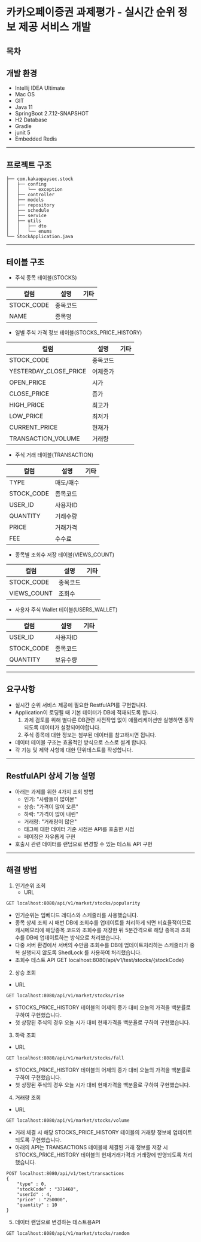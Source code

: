# 카카오페이증권 과제평가 - 실시간 순위 정보 제공 서비스 개발

## 목차
## 개발 환경
  - Intellij IDEA Ultimate
  - Mac OS
  - GIT
  - Java 11
  - SpringBoot 2.7.12-SNAPSHOT
  - H2 Database
  - Gradle
  - junit 5
  - Embedded Redis
---
## 프로젝트 구조
```
├── com.kakaopaysec.stock
│   ├── confing
│   │   └── exception
│   ├── controller
│   ├── models
│   ├── repository
│   ├── schedule
│   ├── service
│   ├── utils
│   │   ├── dto
│   │   └── enums
└── StockApplication.java
``` 
---
## 테이블 구조
- 주식 종목 테이블(STOCKS)

|컬럼|설명|기타|
|------|---|---|
|STOCK_CODE|종목코드| |
|NAME|종목명| |


- 일별 주식 가격 정보 테이블(STOCKS_PRICE_HISTORY)

|컬럼|설명|기타|
|------|---|---|
|STOCK_CODE|종목코드| |
|YESTERDAY_CLOSE_PRICE|어제종가| |
|OPEN_PRICE|시가| |
|CLOSE_PRICE|종가| |
|HIGH_PRICE|최고가| |
|LOW_PRICE|최저가| |
|CURRENT_PRICE|현재가| |
|TRANSACTION_VOLUME|거래량| |

- 주식 거래 테이블(TRANSACTION)

|컬럼|설명|기타|
|------|---|---|
|TYPE|매도/매수| |
|STOCK_CODE|종목코드| |
|USER_ID|사용자ID| |
|QUANTITY|거래수량| |
|PRICE|거래가격| |
|FEE|수수료| |

- 종목별 조회수 저장 테이블(VIEWS_COUNT)

|컬럼|설명|기타|
|------|---|---|
|STOCK_CODE|종목코드| |
|VIEWS_COUNT|조회수| |

- 사용자 주식 Wallet 테이블(USERS_WALLET)

|컬럼|설명|기타|
|------|---|---|
|USER_ID|사용자ID| |
|STOCK_CODE|종목코드| |
|QUANTITY|보유수량| |
---

## 요구사항
- 실시간 순위 서비스 제공에 필요한 RestfulAPI를 구현합니다.
- Application이 로딩될 때 기본 데이터가 DB에 적재되도록 합니다.
  1) 과제 검토를 위해 별다른 DB관련 사전작업 없이 애플리케이션만 실행하면 동작되도록 데이터가 설정되어야합니다.
  2) 주식 종목에 대한 정보는 첨부된 데이터를 참고하시면 됩니다.
- 데이터 테이블 구조는 효율적인 방식으로 스스로 설계 합니다.
- 각 기능 및 제약 사항에 대한 단위테스트를 작성합니다. 
---
## RestfulAPI 상세 기능 설명
- 아래는 과제를 위한 4가지 조회 방법
  - 인기: "사람들이 많이본"
  - 상승: "가격이 많이 오른"
  - 하락: "가격이 많이 내린"
  - 거래량: "거래량이 많은"
  - 태그에 대한 데이터 기준 시점은 API를 호출한 시점
  - 페이징은 자유롭게 구현
- 호출시 관련 데이터를 랜덤으로 변경할 수 있는 테스트 API 구현
---
## 해결 방법
1. 인기순위 조회
   - URL
```
GET localhost:8080/api/v1/market/stocks/popularity
```
   - 인기순위는 임베디드 레디스와 스케줄러를 사용했습니다.
   - 종목 상세 조회 시 매번 DB에 조회수를 업데이트를 처리하게 되면 비효율적이므로 캐시메모리에 해당종목 코드와 조회수를 저장한 뒤 5분간격으로 해당 종목과 조회수를 DB에 업데이트하는 방식으로 처리했습니다.
   - 다중 서버 환경에서 서버의 수만큼 조회수를 DB에 업데이트처리하는 스케줄러가 중복 실행되지 않도록 ShedLock 를 사용하여 처리했습니다.
   - 조회수 테스트 API GET localhost:8080/api/v1/test/stocks/{stockCode}

2. 상승 조회
- URL
```
GET localhost:8080/api/v1/market/stocks/rise
```
- STOCKS_PRICE_HISTORY 테이블의 어제의 종가 대비 오늘의 가격을 백분률로 구하여 구현했습니다.
- 첫 상장된 주식의 경우 오늘 시가 대비 현재가격을 백분율로 구하여 구현했습니다.

3. 하락 조회
- URL
```
GET localhost:8080/api/v1/market/stocks/fall
```
- STOCKS_PRICE_HISTORY 테이블의 어제의 종가 대비 오늘의 가격을 백분률로 구하여 구현했습니다.
- 첫 상장된 주식의 경우 오늘 시가 대비 현재가격을 백분율로 구하여 구현했습니다.

4. 거래량 조회
- URL
```
GET localhost:8080/api/v1/market/stocks/volume
```
- 거래 체결 시 해당 STOCKS_PRICE_HISTORY 테이블의 거래량 정보에 업데이트 되도록 구현했습니다. 
- 아래의 API는 TRANSACTIONS 테이블에 체결된 거래 정보를 저장 시 STOCKS_PRICE_HISTORY 테이블의 현재거래가격과 거래량에 반영되도록 처리했습니다.
```
POST localhost:8080/api/v1/test/transactions
{
	"type" : 0,
	"stockCode" : "371460",
	"userId" : 4,
	"price" : "250000",
	"quantity" : 10
}
```

5. 데이터 랜덤으로 변경하는 테스트용API
```
GET localhost:8080/api/v1/market/stocks/random
```




